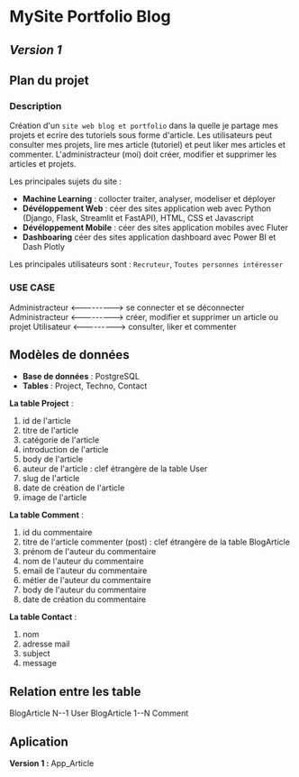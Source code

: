 # MySite Portfolio Blog

## *Version 1*

## Plan du projet

### Description

Création d'un `site web blog et portfolio` dans la quelle je partage mes projets et ecrire des tutoriels sous forme d'article. Les utilisateurs peut consulter mes projets, lire mes article (tutoriel) et peut liker mes articles et commenter. L'administracteur (moi) doit créer, modifier et supprimer les articles et projets.

Les principales sujets du site :

* **Machine Learning** : collocter traiter, analyser, modeliser et déployer
* **Dévéloppement Web** : céer des sites application web avec Python (Django, Flask, Streamlit et FastAPI), HTML, CSS et Javascript
* **Dévéloppement Mobile** : céer des sites application mobiles avec Fluter
* **Dashboaring** céer des sites application dashboard avec Power BI et Dash Plotly

Les principales utilisateurs sont : `Recruteur`, `Toutes personnes intéresser`

### USE CASE

Administracteur <---------> se connecter et se déconnecter
Administracteur <---------> créer, modifier et supprimer un article ou projet
Utilisateur <---------> consulter, liker et commenter

## Modèles de données

* **Base de données** : PostgreSQL
* **Tables** : Project, Techno, Contact

**La table Project** :

1. id de l'article
2. titre de l'article
3. catégorie de l'article
4. introduction de l'article
5. body de l'article
6. auteur de l'article : clef étrangère de la table User
7. slug de l'article
8. date de création de l'article
9. image de l'article

**La table Comment** :

1. id du commentaire
2. titre de l'article commenter (post) : clef étrangère de la table BlogArticle
3. prénom de l'auteur du commentaire
4. nom de l'auteur du commentaire
5. email de l'auteur du commentaire
6. métier de l'auteur du commentaire
7. body de l'auteur du commentaire
8. date de création du commentaire

**La table Contact** :

1. nom
2. adresse mail
3. subject
3. message

## Relation entre les table

BlogArticle N--1 User
BlogArticle 1--N Comment  


## Aplication

**Version 1 :** App_Article
